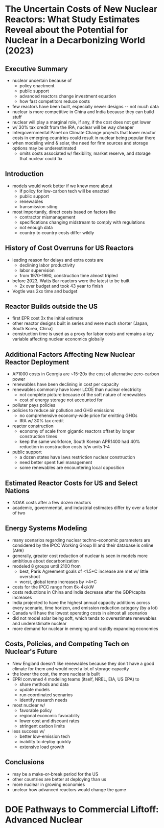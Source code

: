  # The Uncertain Costs of New Nuclear Reactors: What Study Estimates Reveal about the Potential for Nuclear in a Decarbonizing World (2023)

 ## Executive Summary
- nuclear uncertain because of
  - policy enactment
  - public support
  - advanced reactors change investment equation
  - how fast competitors reduce costs
- few reactors have been built, especially newer designs -- not much data
- nuclear is more competitive in China and India because they can build stuff
- nuclear will play a marginal role, if any, if the cost does not get lower
- w/ 30% tax credit from the IRA, nuclear will be way cheaper
- Intergovernmental Panel on Climate Change projects that lower reactor costs in emerging countries could result in nuclear being popular there
- when modeling wind & solar, the need for firm sources and storage options may be underestimated
  - omits costs associated w/ flexibility, market reserve, and storage that nuclear could fix

 ## Introduction
- models would work better if we knew more about
  - if policy for low-carbon tech will be enacted
  - public support
  - renewables
  - transmission siting
- most importantly, direct costs based on factors like
  - contractor mismanagement
  - specifications changing midstream to comply with regulations
  - not enough data
  - country to country costs differ wildly

 ## History of Cost Overruns for US Reactors
- leading reason for delays and extra costs are
  - declining labor productivity
  - labor supervision
  - from 1970-1990, construction time almost tripled
- before 2023, Watts Bar reactors were the latest to be built
  - 2x over budget and took 43 year to finish
- Vogtle was 2xx time and budget

 ## Reactor Builds outside the US
- first EPR cost 3x the initial estimate
- other reactor designs built in series and were much shorter (Japan, South Korea, China)
- construction time is used as a proxy for labor costs and remains a key variable affecting nuclear economics globally

 ## Additional Factors Affecting New Nuclear Reactor Deployment
- AP1000 costs in Georgia are ~15-20x the cost of alternative zero-carbon power
- renewables have been declining in cost per capacity
- renewables commonly have lower LCOE than nuclear electricity
  - not complete picture because of the soft nature of renewables
  - cost of energy storage not accounted for
- polluter pays policies
- policies to reduce air pollution and GHG emissions
  - no comprehensive economy-wide price for emitting GHGs
  - IRA w/ 30% tax credit
- reactor construction
  - economy of scale from gigantic reactors offset by longer construction times
  - keep the same workforce, South Korean APR1400 had 40% reduction in construction costs b/w units 1-4
- public support
  - a dozen states have laws restriction nuclear construction
  - need better spent fuel management
  - some renewables are encountering local opposition

 ## Estimated Reactor Costs for US and Select Nations
- NOAK costs after a few dozen reactors
- academic, governmental, and industrial estimates differ by over a factor of two

 ## Energy Systems Modeling
- many scenarios regarding nuclear techno-economic parameters are considered by the IPCC Working Group III and their database is online (AR6)
- generally, greater cost reduction of nuclear is seen in models more ambitious about decarbonization
- modeled 8 groups until 2100 from
  - best, Paris Agreement goals of <1.5*C increase are met w/ little overshoot
  - worst, global temp increases by >4*C
- costs for the IPCC range from 6k-4k/kW
- costs reductions in China and India decrease after the GDP/capita increases
- India projected to have the highest annual capacity additions across every scenario, time horizon, and emission reduction category (by a lot)
- Canada will have the lowest operating costs in almost all scenarios
- did not model solar being soft, which tends to overestimate renewables and underestimate nuclear
- more demand for nuclear in emerging and rapidly expanding economies

 ## Costs, Policies, and Competing Tech on Nuclear's Future
- New England doesn't like renewables because they don't have a good climate for them and would need a lot of storage capacity
- the lower the cost, the more nuclear is built
- EPRI convened 4 modeling teams (itself, NREL, EIA, US EPA) to
  - share methods and data
  - update models
  - run coordinated scenarios
  - identify research needs
- most nuclear w/
  - favorable policy
  - regional economic favorablity
  - lower cost and discount rates
  - stringent carbon limits
- less success w/
  - better low-emission tech
  - inability to deploy quickly
  - extensive load growth

 ## Conclusions
- may be a make-or-break period for the US
- other countries are better at deploying than us
- more nuclear in growing economies
- unclear how advanced reactors would change the game


 # DOE Pathways to Commercial Liftoff: Advanced Nuclear
